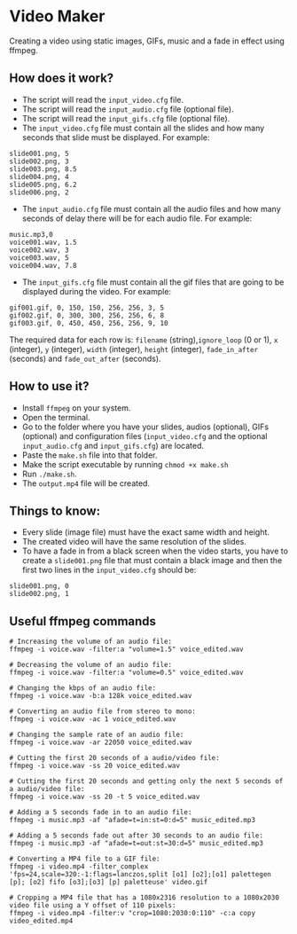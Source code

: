 # Video Maker

Creating a video using static images, GIFs, music and a fade in effect using ffmpeg.

## How does it work?

- The script will read the ```input_video.cfg``` file.
- The script will read the ```input_audio.cfg``` file (optional file).
- The script will read the ```input_gifs.cfg``` file (optional file).
- The ```input_video.cfg``` file must contain all the slides and how many seconds that slide must be displayed. For example:

```
slide001.png, 5
slide002.png, 3
slide003.png, 8.5
slide004.png, 4
slide005.png, 6.2
slide006.png, 2
```

- The ```input_audio.cfg``` file must contain all the audio files and how many seconds of delay there will be for each audio file. For example:

```
music.mp3,0
voice001.wav, 1.5
voice002.wav, 3
voice003.wav, 5
voice004.wav, 7.8
```

- The ```input_gifs.cfg``` file must contain all the gif files that are going to be displayed during the video. For example:

```
gif001.gif, 0, 150, 150, 256, 256, 3, 5
gif002.gif, 0, 300, 300, 256, 256, 6, 8
gif003.gif, 0, 450, 450, 256, 256, 9, 10
```

The required data for each row is: ```filename``` (string),```ignore_loop``` (0 or 1), ```x``` (integer), ```y``` (integer), ```width``` (integer), ```height``` (integer), ```fade_in_after``` (seconds) and ```fade_out_after``` (seconds).

## How to use it?

- Install ```ffmpeg``` on your system.
- Open the terminal.
- Go to the folder where you have your slides, audios (optional), GIFs (optional) and configuration files (```input_video.cfg``` and the optional ```input_audio.cfg``` and ```input_gifs.cfg```) are located.
- Paste the ```make.sh``` file into that folder.
- Make the script executable by running ```chmod +x make.sh```
- Run ```./make.sh```.
- The  ```output.mp4``` file will be created.

## Things to know:

- Every slide (image file) must have the exact same width and height.
- The created video will have the same resolution of the slides.
- To have a fade in from a black screen when the video starts, you have to create a ```slide001.png``` file that must contain a black image and then the first two lines in the ```input_video.cfg``` should be:
```
slide001.png, 0
slide002.png, 1
```

## Useful ffmpeg commands

```
# Increasing the volume of an audio file:
ffmpeg -i voice.wav -filter:a "volume=1.5" voice_edited.wav

# Decreasing the volume of an audio file:
ffmpeg -i voice.wav -filter:a "volume=0.5" voice_edited.wav

# Changing the kbps of an audio file:
ffmpeg -i voice.wav -b:a 128k voice_edited.wav

# Converting an audio file from stereo to mono:
ffmpeg -i voice.wav -ac 1 voice_edited.wav

# Changing the sample rate of an audio file:
ffmpeg -i voice.wav -ar 22050 voice_edited.wav

# Cutting the first 20 seconds of a audio/video file:
ffmpeg -i voice.wav -ss 20 voice_edited.wav

# Cutting the first 20 seconds and getting only the next 5 seconds of a audio/video file:
ffmpeg -i voice.wav -ss 20 -t 5 voice_edited.wav

# Adding a 5 seconds fade in to an audio file:
ffmpeg -i music.mp3 -af "afade=t=in:st=0:d=5" music_edited.mp3

# Adding a 5 seconds fade out after 30 seconds to an audio file:
ffmpeg -i music.mp3 -af "afade=t=out:st=30:d=5" music_edited.mp3

# Converting a MP4 file to a GIF file:
ffmpeg -i video.mp4 -filter_complex 'fps=24,scale=320:-1:flags=lanczos,split [o1] [o2];[o1] palettegen [p]; [o2] fifo [o3];[o3] [p] paletteuse' video.gif

# Cropping a MP4 file that has a 1080x2316 resolution to a 1080x2030 video file using a Y offset of 110 pixels:
ffmpeg -i video.mp4 -filter:v "crop=1080:2030:0:110" -c:a copy video_edited.mp4
```
